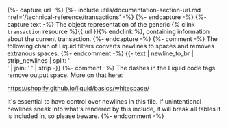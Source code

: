 {%- capture url -%}
    {%- include utils/documentation-section-url.md
        href='/technical-reference/transactions' -%}
{%- endcapture -%}
{%- capture text -%}
The object representation of the generic {% clink `transaction` resource %}{{
url }}{% endclink %}, containing information about the current transaction.
{%- endcapture -%}
{%- comment -%}
The following chain of Liquid filters converts newlines to spaces and removes
extranous spaces.
{%- endcomment -%}
{{- text | newline_to_br | strip_newlines | split: '<br />' | join: ' ' | strip -}}
{%- comment -%} The dashes in the Liquid code tags remove output space.
More on that here:

<https://shopify.github.io/liquid/basics/whitespace/>

It's essential to have control over newlines in this file. If unintentional
newlines sneak into what's rendered by this include, it will break all tables
it is included in, so please beware.
{%- endcomment -%}
